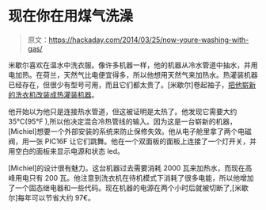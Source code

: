 # 现在你在用煤气洗澡

> 原文：<https://hackaday.com/2014/03/25/now-youre-washing-with-gas/>

米歇尔喜欢在温水中洗衣服。像许多机器一样，他的机器从冷水管道中抽水，并用电加热。在荷兰，天然气比电便宜得多，所以他想用天然气来加热水。热灌装机器已经存在，但很少有型号可用，而且它们都太贵了。[米歇尔]卷起袖子，[把他崭新的洗衣机改装成热灌装机器](http://hackaday.io/project/607-Hot-fill-washing-machine)。

他开始以为他只是连接热水管道，但这被证明是太热了。他发现它需要大约 35°C(95°F ),所以他决定混合冷热管线的输入。因为这是一台崭新的机器，[Michiel]想要一个外部安装的系统来防止保修失效。他从电子舱里拿了两个电磁阀，用一张 PIC16F 让它们跳舞。他在一个双面板的面板上连接了一个灯开关，并用空白的面板来显示电源和状态 led。

[Michiel]的设计很有魅力。这台机器过去需要消耗 2000 瓦来加热水，而现在高峰用电只有 200 瓦。他注意到洗衣机在待机模式下消耗了很多电能，所以他增加了一个固态继电器和一些代码。现在机器的电源在两个小时后就被切断了,[米歇尔]每年可以节省大约 97€。
